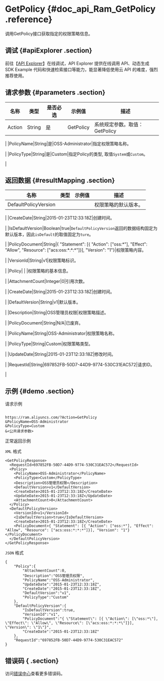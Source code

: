 # GetPolicy {#doc_api_Ram_GetPolicy .reference}

调用GetPolicy接口获取指定的权限策略信息。

## 调试 {#apiExplorer .section}

前往【[API Explorer](https://api.aliyun.com/#product=Ram&api=GetPolicy)】在线调试，API Explorer 提供在线调用 API、动态生成 SDK Example 代码和快速检索接口等能力，能显著降低使用云 API 的难度，强烈推荐使用。

## 请求参数 {#parameters .section}

|名称|类型|是否必选|示例值|描述|
|--|--|----|---|--|
|Action|String|是|GetPolicy|系统规定参数。取值：GetPolicy

 |
|PolicyName|String|是|OSS-Administrator|指定权限策略名称。

 |
|PolicyType|String|是|Custom|指定Policy的类型, 取值`System`或`Custom`。

 |

## 返回数据 {#resultMapping .section}

|名称|类型|示例值|描述|
|--|--|---|--|
|DefaultPolicyVersion| | |权限策略的默认版本。

 |
|CreateDate|String|2015-01-23T12:33:18Z|创建时间。

 |
|IsDefaultVersion|Boolean|true|`DefaultPolicyVersion`返回的数据结构固定为默认版本，因此`isDefault`的取值固定为`ture`。

 |
|PolicyDocument|String|\{ "Statement": \[\{ "Action": \["oss:\*"\], "Effect": "Allow", "Resource": \["acs:oss:\*:\*:\*"\]\}\], "Version": "1"\}|权限策略内容。

 |
|VersionId|String|v1|权限策略标识。

 |
|Policy| | |权限策略的基本信息。

 |
|AttachmentCount|Integer|0|引用次数。

 |
|CreateDate|String|2015-01-23T12:33:18Z|创建时间。

 |
|DefaultVersion|String|v1|默认版本。

 |
|Description|String|OSS管理员权限|权限策略描述。

 |
|PolicyDocument|String|N/A|已废弃。

 |
|PolicyName|String|OSS-Administrator|权限策略名称。

 |
|PolicyType|String|Custom|权限策略类型。

 |
|UpdateDate|String|2015-01-23T12:33:18Z|修改时间。

 |
|RequestId|String|697852FB-50D7-44D9-9774-530C31EAC572|请求ID。

 |

## 示例 {#demo .section}

请求示例

``` {#request_demo}

https://ram.aliyuncs.com/?Action=GetPolicy
&PolicyName=OSS-Administrator
&PolicyType=Custom
&<公共请求参数>

```

正常返回示例

`XML` 格式

``` {#xml_return_success_demo}
<GetPolicyResponse>
  <RequestId>697852FB-50D7-44D9-9774-530C31EAC572</RequestId>
  <Policy>
    <PolicyName>OSS-Administrator</PolicyName>
    <PolicyType>Custom</PolicyType>
    <Description>OSS管理员权限</Description>
    <DefaultVersion>v1</DefaultVersion>
    <CreateDate>2015-01-23T12:33:18Z</CreateDate>
    <UpdateDate>2015-01-23T12:33:18Z</UpdateDate>
    <AttachmentCount>0</AttachmentCount>
  </Policy>
  <DefaultPolicyVersion>
    <VersionId>v1</VersionId>
    <IsDefaultVersion>true</IsDefaultVersion>
    <CreateDate>2015-01-23T12:33:18Z</CreateDate>
    <PolicyDocument>{ "Statement": [{ "Action": ["oss:*"], "Effect": "Allow", "Resource": ["acs:oss:*:*:*"]}], "Version": "1"}</PolicyDocument>
  </DefaultPolicyVersion>
</GetPolicyResponse>

```

`JSON` 格式

``` {#json_return_success_demo}
{
	"Policy":{
		"AttachmentCount":0,
		"Description":"OSS管理员权限",
		"PolicyName":"OSS-Administrator",
		"UpdateDate":"2015-01-23T12:33:18Z",
		"CreateDate":"2015-01-23T12:33:18Z",
		"DefaultVersion":"v1",
		"PolicyType":"Custom"
	},
	"DefaultPolicyVersion":{
		"IsDefaultVersion":true,
		"VersionId":"v1",
		"PolicyDocument":"{ \"Statement\": [{ \"Action\": [\"oss:*\"], \"Effect\": \"Allow\", \"Resource\": [\"acs:oss:*:*:*\"]}], \"Version\": \"1\"}",
		"CreateDate":"2015-01-23T12:33:18Z"
	},
	"RequestId":"697852FB-50D7-44D9-9774-530C31EAC572"
}
```

## 错误码 { .section}

访问[错误中心](https://error-center.alibabacloud.com/status/product/Ram)查看更多错误码。

